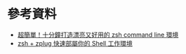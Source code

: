 # 參考資料

- [超簡單！十分鐘打造漂亮又好用的 zsh command line 環境](https://medium.com/statementdog-engineering/prettify-your-zsh-command-line-prompt-3ca2acc967f)
- [zsh + zplug 快速部屬你的 Shell 工作環境](https://www.jkg.tw/p2965/)

